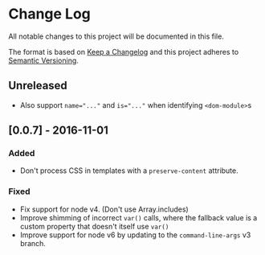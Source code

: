 # Change Log

All notable changes to this project will be documented in this file.

The format is based on [Keep a Changelog](http://keepachangelog.com/)
and this project adheres to [Semantic Versioning](http://semver.org/).

## Unreleased
* Also support `name="..."` and `is="..."` when identifying `<dom-module>`s

## [0.0.7] - 2016-11-01

### Added
* Don't process CSS in templates with a `preserve-content` attribute.

### Fixed
* Fix support for node v4. (Don't use Array.includes)
* Improve shimming of incorrect `var()` calls, where the fallback value is a custom property that doesn't itself use `var()`
* Improve support for node v6 by updating to the `command-line-args` v3 branch.

